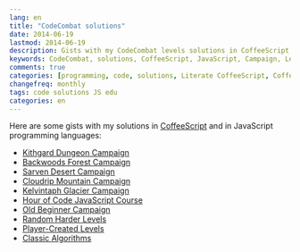 ```yaml
---
lang: en
title: "CodeCombat solutions"
date: 2014-06-19
lastmod: 2014-06-19
description: Gists with my CodeCombat levels solutions in CoffeeScript and in JavaScript programming languages
keywords: CodeCombat, solutions, CoffeeScript, JavaScript, Campaign, Levels, Algorithms, programming, code, method
comments: true
categories: [programming, code, solutions, Literate CoffeeScript, CoffeeScript, JavaScript, learning, English]
changefreq: monthly
tags: code solutions JS edu
categories: en
---
```


Here are some gists with my solutions in [CoffeeScript](http://coffeescript.org) and in JavaScript programming languages:

- [Kithgard Dungeon Campaign](#dungeon)
- [Backwoods Forest Campaign](#forest)
- [Sarven Desert Campaign](#desert)
- [Cloudrip Mountain Campaign](#mountain)
- [Kelvintaph Glacier Campaign](#glacier)
- [Hour of Code JavaScript Course](#hourofcodejs)
- [Old Beginner Campaign](#begginer)
- [Random Harder Levels](#harder)
- [Player-Created Levels](#playercreated)
- [Classic Algorithms](#classicalgorithms)

<span id="dungeon"></span><script src="https://gist.githubusercontent.com/a1ip/2ea627a4bf6067a63634.js">
</script>
<span id="forest"></span><script src="https://gist.githubusercontent.com/a1ip/eb7939872dc85b5ddc2f.js">
</script>
<span id="desert"></span><script src="https://gist.githubusercontent.com/a1ip/f2feb3b9533ab05dcf13.js">
</script>
<span id="mountain"></span><script src="https://gist.githubusercontent.com/a1ip/b948e20a7f5f37c39aae.js">
</script>
<span id="glacier"></span><script src="https://gist.githubusercontent.com/a1ip/bc1be2a0c8df0ae551e6.js">
</script>
<span id="hourofcodejs"></span><script src="https://gist.githubusercontent.com/a1ip/9c2825a4ea2a9cdec28a.js">
</script>
<span id="begginer"></span><script src="https://gist.githubusercontent.com/a1ip/c5551df1b1024ada8a00.js">
</script>
<span id="harder"></span><script src="https://gist.githubusercontent.com/a1ip/6d3e7cf0c39b21c25e22.js">
</script>
<span id="playercreated"></span><script src="https://gist.githubusercontent.com/a1ip/2a89de59f88d8325d67d.js">
</script>
<span id="classicalgorithms"></span><script src="https://gist.githubusercontent.com/a1ip/b541cfe7163d23a284bf.js">
</script>
